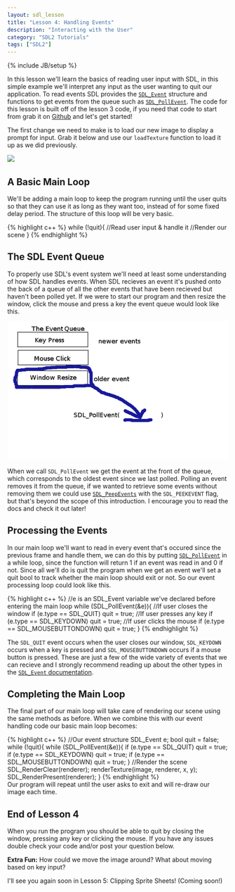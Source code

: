 ```yaml
---
layout: sdl_lesson
title: "Lesson 4: Handling Events"
description: "Interacting with the User"
category: "SDL2 Tutorials"
tags: ["SDL2"]
---
```

{% include JB/setup %}

In this lesson we'll learn the basics of reading user input with SDL, in this simple example we'll interpret any input
as the user wanting to quit our application.
To read events SDL provides the [`SDL_Event`](http://wiki.libsdl.org/SDL_Event) structure
and functions to get events from the queue such as [`SDL_PollEvent`](http://wiki.libsdl.org/SDL_PollEvent).
The code for this lesson is built off of the lesson 3 code, if you need that code to start from grab it on [Github](https://github.com/Twinklebear/TwinklebearDev-Lessons/tree/master/Lesson3) and let's get started!

The first change we need to make is to load our new image to display a prompt for input. Grab it below and use our `loadTexture` function to load it up as we did previously.

<a href="https://github.com/Twinklebear/TwinklebearDev-Lessons/raw/master/res/Lesson4/image.png">
	<img width="500" height="auto" class="centered"
		src="https://github.com/Twinklebear/TwinklebearDev-Lessons/raw/master/res/Lesson4/image.png" />
</a>

A Basic Main Loop
-
We'll be adding a main loop to keep the program running until the user quits so that they can use it as long as they want too, instead of for some fixed delay period. The structure of this loop will be very basic.

{% highlight c++ %}
while (!quit){
	//Read user input & handle it
	//Render our scene
}
{% endhighlight %}
<br />

The SDL Event Queue
-
To properly use SDL's event system we'll need at least some understanding of how SDL handles events. When SDL
recieves an event it's pushed onto the back of a queue of all the other events that have been recieved but haven't been
polled yet. If we were to start our program and then resize the window, click the 
mouse and press a key the event queue would look like this.

<img width="600" height="auto" class="centered" src="/assets/img/lesson_4/evntqueue.png">

When we call `SDL_PollEvent` we get the event at the front of the queue, which corresponds to the oldest
event since we last polled. Polling an event removes it from the queue, if we wanted to retrieve
some events without removing them we could use [`SDL_PeepEvents`](http://wiki.libsdl.org/SDL_PeepEvents) with the 
`SDL_PEEKEVENT` flag, but that's beyond the scope of this introduction. I encourage you to read the docs and check
it out later!

Processing the Events
-
In our main loop we'll want to read in every event that's occured since the previous frame and handle them, 
we can do this by putting [`SDL_PollEvent`](http://wiki.libsdl.org/SDL_PollEvent) in a while loop, since the function will return 1 if an event was read in
and 0 if not. Since all we'll do is quit the program when we get an event we'll set a quit bool to track
whether the main loop should exit or not. So our event processing loop could look like this.

{% highlight c++ %}
//e is an SDL_Event variable we've declared before entering the main loop
while (SDL_PollEvent(&e)){
	//If user closes the window
	if (e.type == SDL_QUIT)
		quit = true;
	//If user presses any key
	if (e.type == SDL_KEYDOWN)
		quit = true;
	//If user clicks the mouse
	if (e.type == SDL_MOUSEBUTTONDOWN)
		quit = true;
}
{% endhighlight %}
<br />

The `SDL_QUIT` event occurs when the user closes our window, `SDL_KEYDOWN` occurs when a key is pressed and
`SDL_MOUSEBUTTONDOWN` occurs if a mouse button is pressed. These are just a few of the wide variety of events
that we can recieve and I strongly recommend reading up about the other types in the
[`SDL_Event` documentation](http://wiki.libsdl.org/SDL_Event).

Completing the Main Loop
-
The final part of our main loop will take care of rendering our scene using the same methods as before. When we combine this with our event handling code our basic main loop becomes:

{% highlight c++ %}
//Our event structure
SDL_Event e;
bool quit = false;
while (!quit){
	while (SDL_PollEvent(&e)){
		if (e.type == SDL_QUIT)
			quit = true;
		if (e.type == SDL_KEYDOWN)
			quit = true;
		if (e.type == SDL_MOUSEBUTTONDOWN)
			quit = true;
	}
	//Render the scene
	SDL_RenderClear(renderer);
	renderTexture(image, renderer, x, y);
	SDL_RenderPresent(renderer);
}
{% endhighlight %}
<br />
Our program will repeat until the user asks to exit and will re-draw our image each time.

End of Lesson 4
-
When you run the program you should be able to quit by closing the window, pressing any key or clicking the mouse.
If you have any issues double check your code and/or post your question below.

**Extra Fun:** How could we move the image around? What about moving based on key input?

I'll see you again soon in Lesson 5: Clipping Sprite Sheets! (Coming soon!)
